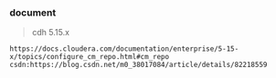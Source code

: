 ### document

>cdh 5.15.x
>
>

```
https://docs.cloudera.com/documentation/enterprise/5-15-x/topics/configure_cm_repo.html#cm_repo
csdn:https://blog.csdn.net/m0_38017084/article/details/82218559
```

